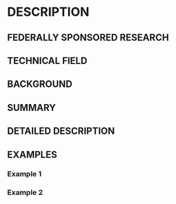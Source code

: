 # DESCRIPTION

## FEDERALLY SPONSORED RESEARCH

## TECHNICAL FIELD

## BACKGROUND

## SUMMARY

## DETAILED DESCRIPTION

## EXAMPLES

### Example 1

### Example 2

